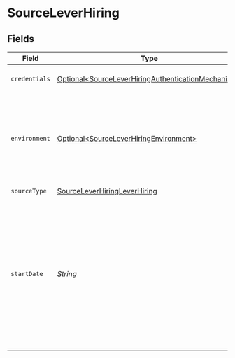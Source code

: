 # SourceLeverHiring


## Fields

| Field                                                                                                                                                                                                       | Type                                                                                                                                                                                                        | Required                                                                                                                                                                                                    | Description                                                                                                                                                                                                 | Example                                                                                                                                                                                                     |
| ----------------------------------------------------------------------------------------------------------------------------------------------------------------------------------------------------------- | ----------------------------------------------------------------------------------------------------------------------------------------------------------------------------------------------------------- | ----------------------------------------------------------------------------------------------------------------------------------------------------------------------------------------------------------- | ----------------------------------------------------------------------------------------------------------------------------------------------------------------------------------------------------------- | ----------------------------------------------------------------------------------------------------------------------------------------------------------------------------------------------------------- |
| `credentials`                                                                                                                                                                                               | [Optional\<SourceLeverHiringAuthenticationMechanism>](../../models/shared/SourceLeverHiringAuthenticationMechanism.md)                                                                                      | :heavy_minus_sign:                                                                                                                                                                                          | Choose how to authenticate to Lever Hiring.                                                                                                                                                                 |                                                                                                                                                                                                             |
| `environment`                                                                                                                                                                                               | [Optional\<SourceLeverHiringEnvironment>](../../models/shared/SourceLeverHiringEnvironment.md)                                                                                                              | :heavy_minus_sign:                                                                                                                                                                                          | The environment in which you'd like to replicate data for Lever. This is used to determine which Lever API endpoint to use.                                                                                 |                                                                                                                                                                                                             |
| `sourceType`                                                                                                                                                                                                | [SourceLeverHiringLeverHiring](../../models/shared/SourceLeverHiringLeverHiring.md)                                                                                                                         | :heavy_check_mark:                                                                                                                                                                                          | N/A                                                                                                                                                                                                         |                                                                                                                                                                                                             |
| `startDate`                                                                                                                                                                                                 | *String*                                                                                                                                                                                                    | :heavy_check_mark:                                                                                                                                                                                          | UTC date and time in the format 2017-01-25T00:00:00Z. Any data before this date will not be replicated. Note that it will be used only in the following incremental streams: comments, commits, and issues. | 2021-03-01T00:00:00Z                                                                                                                                                                                        |